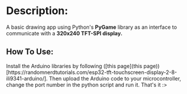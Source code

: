 <h1>Description:</h1>
A basic drawing app using Python's <b>PyGame</b> library as an interface to communicate with a <b>320x240 TFT-SPI display.</b>

<h2>How To Use:</h2>
Install the Arduino libraries by following ([this page](this page))[https://randomnerdtutorials.com/esp32-tft-touchscreen-display-2-8-ili9341-arduino/]. Then upload the Arduino code to your microcontroller, change the port number in the python script and run it.
That's it :>
